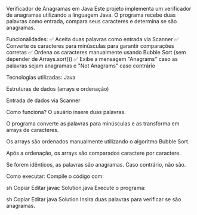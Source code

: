 Verificador de Anagramas em Java
Este projeto implementa um verificador de anagramas utilizando a linguagem Java. O programa recebe duas palavras como entrada, compara seus caracteres e determina se são anagramas.

Funcionalidades:
✅ Aceita duas palavras como entrada via Scanner
✅ Converte os caracteres para minúsculas para garantir comparações corretas
✅ Ordena os caracteres manualmente usando Bubble Sort (sem depender de Arrays.sort())
✅ Exibe a mensagem "Anagrams" caso as palavras sejam anagramas e "Not Anagrams" caso contrário

Tecnologias utilizadas:
Java

Estruturas de dados (arrays e ordenação)

Entrada de dados via Scanner

Como funciona?
O usuário insere duas palavras.

O programa converte as palavras para minúsculas e as transforma em arrays de caracteres.

Os arrays são ordenados manualmente utilizando o algoritmo Bubble Sort.

Após a ordenação, os arrays são comparados caractere por caractere.

Se forem idênticos, as palavras são anagramas. Caso contrário, não são.

Como executar:
Compile o código com:

sh
Copiar
Editar
javac Solution.java
Execute o programa:

sh
Copiar
Editar
java Solution
Insira duas palavras para verificar se são anagramas.

